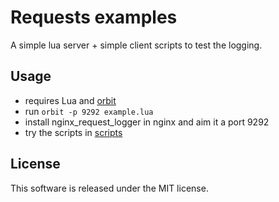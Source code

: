# Requests examples

A simple lua server + simple client scripts to test the logging.

## Usage
- requires Lua and [orbit](http://keplerproject.github.io/orbit/)
- run `orbit -p 9292 example.lua`
- install nginx_request_logger in nginx and aim it a port 9292
- try the scripts in [scripts](scripts)

## License

This software is released under the MIT license.
